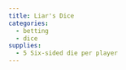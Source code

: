```yaml
---
title: Liar's Dice
categories:
  - betting
  - dice
supplies:
  - 5 Six-sided die per player
---
```

